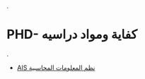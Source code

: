 .

# PHD- كفاية ومواد دراسيه 

.

- [AIS نظم المعلومات المحاسبية ](https://github.com/nancyalaswad90/PHD-Study-Material/blob/main/AIS%20%D9%86%D8%B8%D9%85%20%D8%A7%D9%84%D9%85%D8%B9%D9%84%D9%88%D9%85%D8%A7%D8%AA%20%D8%A7%D9%84%D9%85%D8%AD%D8%A7%D8%B3%D8%A8%D9%8A%D8%A9.md)
